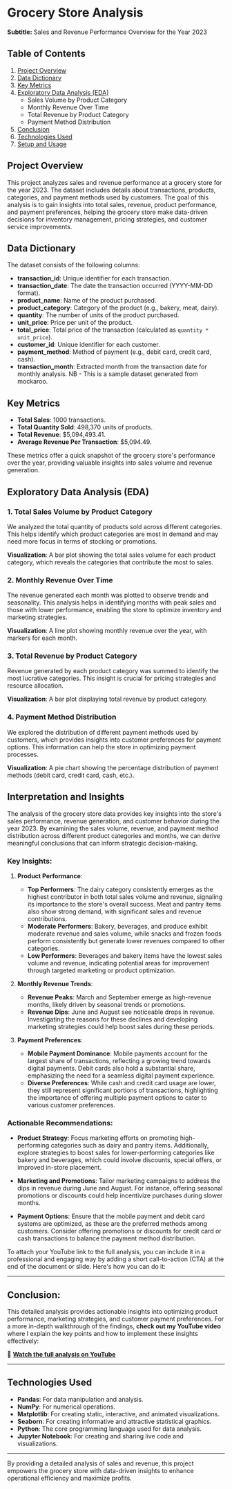 # Grocery Store Analysis

**Subtitle:** Sales and Revenue Performance Overview for the Year 2023

## Table of Contents

1. [Project Overview](#project-overview)
2. [Data Dictionary](#data-dictionary)
3. [Key Metrics](#key-metrics)
4. [Exploratory Data Analysis (EDA)](#exploratory-data-analysis)
    - Sales Volume by Product Category
    - Monthly Revenue Over Time
    - Total Revenue by Product Category
    - Payment Method Distribution
5. [Conclusion](#conclusion)
6. [Technologies Used](#technologies-used)
7. [Setup and Usage](#setup-and-usage)

## Project Overview

This project analyzes sales and revenue performance at a grocery store for the year 2023. The dataset includes details about transactions, products, categories, and payment methods used by customers. The goal of this analysis is to gain insights into total sales, revenue, product performance, and payment preferences, helping the grocery store make data-driven decisions for inventory management, pricing strategies, and customer service improvements.

## Data Dictionary

The dataset consists of the following columns:

- **transaction_id**: Unique identifier for each transaction.
- **transaction_date**: The date the transaction occurred (YYYY-MM-DD format).
- **product_name**: Name of the product purchased.
- **product_category**: Category of the product (e.g., bakery, meat, dairy).
- **quantity**: The number of units of the product purchased.
- **unit_price**: Price per unit of the product.
- **total_price**: Total price of the transaction (calculated as `quantity * unit_price`).
- **customer_id**: Unique identifier for each customer.
- **payment_method**: Method of payment (e.g., debit card, credit card, cash).
- **transaction_month**: Extracted month from the transaction date for monthly analysis.
NB - This is a sample dataset generated from mockaroo.

## Key Metrics

- **Total Sales**: 1000 transactions.
- **Total Quantity Sold**: 498,370 units of products.
- **Total Revenue**: \$5,094,493.41.
- **Average Revenue Per Transaction**: \$5,094.49.

These metrics offer a quick snapshot of the grocery store's performance over the year, providing valuable insights into sales volume and revenue generation.

## Exploratory Data Analysis (EDA)

### 1. Total Sales Volume by Product Category

We analyzed the total quantity of products sold across different categories. This helps identify which product categories are most in demand and may need more focus in terms of stocking or promotions.

**Visualization**: 
A bar plot showing the total sales volume for each product category, which reveals the categories that contribute the most to sales.

### 2. Monthly Revenue Over Time

The revenue generated each month was plotted to observe trends and seasonality. This analysis helps in identifying months with peak sales and those with lower performance, enabling the store to optimize inventory and marketing strategies.

**Visualization**: 
A line plot showing monthly revenue over the year, with markers for each month.

### 3. Total Revenue by Product Category

Revenue generated by each product category was summed to identify the most lucrative categories. This insight is crucial for pricing strategies and resource allocation.

**Visualization**: 
A bar plot displaying total revenue by product category.

### 4. Payment Method Distribution

We explored the distribution of different payment methods used by customers, which provides insights into customer preferences for payment options. This information can help the store in optimizing payment processes.

**Visualization**: 
A pie chart showing the percentage distribution of payment methods (debit card, credit card, cash, etc.).

## Interpretation and Insights
The analysis of the grocery store data provides key insights into the store's sales performance, revenue generation, and customer behavior during the year 2023. By examining the sales volume, revenue, and payment method distribution across different product categories and months, we can derive meaningful conclusions that can inform strategic decision-making.

### Key Insights:
1. **Product Performance**: 
   - **Top Performers**: The dairy category consistently emerges as the highest contributor in both total sales volume and revenue, signaling its importance to the store's overall success. Meat and pantry items also show strong demand, with significant sales and revenue contributions.
   - **Moderate Performers**: Bakery, beverages, and produce exhibit moderate revenue and sales volume, while snacks and frozen foods perform consistently but generate lower revenues compared to other categories.
   - **Low Performers**: Beverages and bakery items have the lowest sales volume and revenue, indicating potential areas for improvement through targeted marketing or product optimization.

2. **Monthly Revenue Trends**: 
   - **Revenue Peaks**: March and September emerge as high-revenue months, likely driven by seasonal trends or promotions.
   - **Revenue Dips**: June and August see noticeable drops in revenue. Investigating the reasons for these declines and developing marketing strategies could help boost sales during these periods.

3. **Payment Preferences**: 
   - **Mobile Payment Dominance**: Mobile payments account for the largest share of transactions, reflecting a growing trend towards digital payments. Debit cards also hold a substantial share, emphasizing the need for a seamless digital payment experience.
   - **Diverse Preferences**: While cash and credit card usage are lower, they still represent significant portions of transactions, highlighting the importance of offering multiple payment options to cater to various customer preferences.

### Actionable Recommendations:
- **Product Strategy**: Focus marketing efforts on promoting high-performing categories such as dairy and pantry items. Additionally, explore strategies to boost sales for lower-performing categories like bakery and beverages, which could involve discounts, special offers, or improved in-store placement.
  
- **Marketing and Promotions**: Tailor marketing campaigns to address the dips in revenue during June and August. For instance, offering seasonal promotions or discounts could help incentivize purchases during slower months.
  
- **Payment Options**: Ensure that the mobile payment and debit card systems are optimized, as these are the preferred methods among customers. Consider offering promotions or discounts for credit card or cash transactions to balance the payment method distribution.

To attach your YouTube link to the full analysis, you can include it in a professional and engaging way by adding a short call-to-action (CTA) at the end of the document or slide. Here's how you can do it:

---

## Conclusion:

This detailed analysis provides actionable insights into optimizing product performance, marketing strategies, and customer payment preferences. For a more in-depth walkthrough of the findings, **check out my YouTube video** where I explain the key points and how to implement these insights effectively:

🔗 [**Watch the full analysis on YouTube**]([(https://youtu.be/MqSHAoWva3w)])

---

## Technologies Used

- **Pandas**: For data manipulation and analysis.
- **NumPy**: For numerical operations.
- **Matplotlib**: For creating static, interactive, and animated visualizations.
- **Seaborn**: For creating informative and attractive statistical graphics.
- **Python**: The core programming language used for data analysis.
- **Jupyter Notebook**: For creating and sharing live code and visualizations.

---

By providing a detailed analysis of sales and revenue, this project empowers the grocery store with data-driven insights to enhance operational efficiency and maximize profits.

